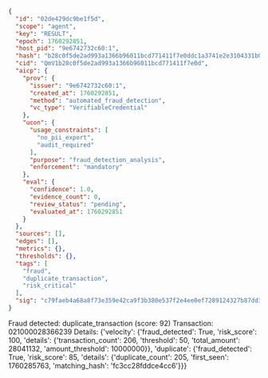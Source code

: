 ```json
{
  "id": "02de429dc9be1f5d",
  "scope": "agent",
  "key": "RESULT",
  "epoch": 1760292851,
  "host_pid": "9e6742732c60:1",
  "hash": "b28c0f5de2ad993a1366b96011bcd771411f7e0ddc1a3741e2e3104331b072bb",
  "cid": "QmV1b28c0f5de2ad993a1366b96011bcd771411f7e0d",
  "aicp": {
    "prov": {
      "issuer": "9e6742732c60:1",
      "created_at": 1760292851,
      "method": "automated_fraud_detection",
      "vc_type": "VerifiableCredential"
    },
    "ucon": {
      "usage_constraints": [
        "no_pii_export",
        "audit_required"
      ],
      "purpose": "fraud_detection_analysis",
      "enforcement": "mandatory"
    },
    "eval": {
      "confidence": 1.0,
      "evidence_count": 0,
      "review_status": "pending",
      "evaluated_at": 1760292851
    }
  },
  "sources": [],
  "edges": [],
  "metrics": {},
  "thresholds": {},
  "tags": [
    "fraud",
    "duplicate_transaction",
    "risk_critical"
  ],
  "sig": "c79faeb4a68a8f73e359e42ca9f3b380e537f2e4ee0ef7289124327b87dd3963"
}
```

Fraud detected: duplicate_transaction (score: 92)
Transaction: 021000028366239
Details: {'velocity': {'fraud_detected': True, 'risk_score': 100, 'details': {'transaction_count': 206, 'threshold': 50, 'total_amount': 28041132, 'amount_threshold': 10000000}}, 'duplicate': {'fraud_detected': True, 'risk_score': 85, 'details': {'duplicate_count': 205, 'first_seen': 1760285763, 'matching_hash': 'fc3cc28fddce4cc6'}}}